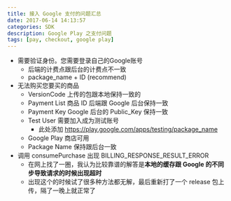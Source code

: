 ```yaml
---
title: 接入 Google 支付的问题汇总
date: 2017-06-14 14:13:57
categories: SDK
description: Google Play 之支付问题
tags: [pay, checkout, google play]
---
```


* 需要验证身份。您需要登录自己的Google账号
    - 后端的计费点跟后台的计费点不一致
    - package_name + ID (recommend)
* 无法购买您要买的商品
    - VersionCode 上传的包跟本地保持一致的 
    - Payment List 商品 ID 后端跟 Google 后台保持一致
    - Payment Key Google 后台的 Public_Key 保持一致
    - Test User 需要加入成为测试账号
        + 此处添加 https://play.google.com/apps/testing/package_name
    - Google Play 商店可用
    - Package Name 保持跟后台一致
* 调用 consumePurchase 出现 BILLING_RESPONSE_RESULT_ERROR
    - 在网上找了一圈，我认为比较靠谱的解答是**本地的缓存跟 Google 的不同步导致请求的时候出现超时**
    - 出现这个的时候试了很多种方法都无解，最后重新打了一个 release 包上传，隔了一晚上就正常了


